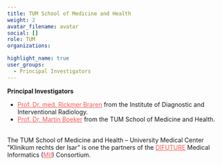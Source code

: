 ```yaml
---
title: TUM School of Medicine and Health 
weight: 2
avatar_filename: avatar
social: []
role: TUM
organizations:

highlight_name: true
user_groups:
  - Principal Investigators
---
```

**Principal Investigators**
-	<a href="https://www.radiologie.mri.tum.de/de/person/prof-dr-rickmer-f-braren" style="color: #f55957 !important;"> Prof. Dr. med. Rickmer Braren</a> from the Institute of Diagnostic and Interventional Radiology.
-	<a href="https://www.kiinformatik.mri.tum.de/de/boeker-martin" style="color: #f55957 !important;"> Prof. Dr. Martin Boeker</a> from the TUM School of Medicine and Health.





<br>The TUM School of Medicine and Health – University Medical Center "Klinikum rechts der Isar” is one the partners of the <a href="https://difuture.de" style="color: #f55957 !important;">DIFUTURE</a> Medical Informatics (<a href="https://www.medizininformatik-initiative.de/en/start" style="color: #f55957 !important;">MII</a>) Consortium.
<style>
  .bottom-three {
    margin-bottom: 2 cm;
    text-align:justify;
    hyphens: auto;
    -webkit-hyphens: auto;
  }
</style>
